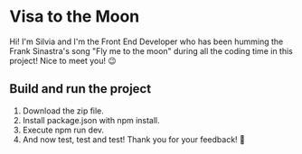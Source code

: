 # Visa to the Moon
Hi! I'm Silvia and I'm the Front End Developer who has been humming the Frank Sinastra's song "Fly me to the moon" during all the coding time in this project! Nice to meet you! :wink:

## Build and run the project
1. Download the zip file.
2. Install package.json with npm install.
3. Execute npm run dev.
4. And now test, test and test! Thank you for your feedback! :metal:
